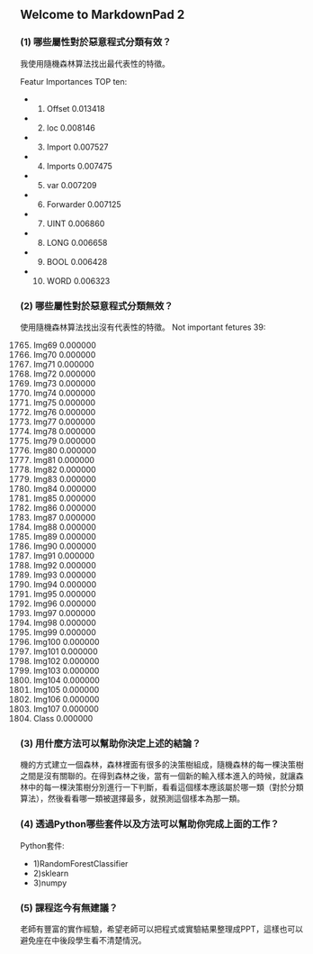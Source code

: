 ## Welcome to MarkdownPad 2 ##



### (1) 哪些屬性對於惡意程式分類有效？ ###

我使用隨機森林算法找出最代表性的特徵。

Featur Importances TOP ten:

- 1) Offset                         0.013418
- 2) loc                            0.008146
- 3) Import                         0.007527
- 4) Imports                        0.007475
- 5) var                            0.007209
- 6) Forwarder                      0.007125
- 7) UINT                           0.006860
- 8) LONG                           0.006658
- 9) BOOL                           0.006428
- 10) WORD                           0.006323

### (2) 哪些屬性對於惡意程式分類無效？ ###
使用隨機森林算法找出沒有代表性的特徵。
Not important fetures 39:

1765) Img69                          0.000000
1766) Img70                          0.000000
1767) Img71                          0.000000
1768) Img72                          0.000000
1769) Img73                          0.000000
1770) Img74                          0.000000
1771) Img75                          0.000000
1772) Img76                          0.000000
1773) Img77                          0.000000
1774) Img78                          0.000000
1775) Img79                          0.000000
1776) Img80                          0.000000
1777) Img81                          0.000000
1778) Img82                          0.000000
1779) Img83                          0.000000
1780) Img84                          0.000000
1781) Img85                          0.000000
1782) Img86                          0.000000
1783) Img87                          0.000000
1784) Img88                          0.000000
1785) Img89                          0.000000
1786) Img90                          0.000000
1787) Img91                          0.000000
1788) Img92                          0.000000
1789) Img93                          0.000000
1790) Img94                          0.000000
1791) Img95                          0.000000
1792) Img96                          0.000000
1793) Img97                          0.000000
1794) Img98                          0.000000
1795) Img99                          0.000000
1796) Img100                         0.000000
1797) Img101                         0.000000
1798) Img102                         0.000000
1799) Img103                         0.000000
1800) Img104                         0.000000
1801) Img105                         0.000000
1802) Img106                         0.000000
1803) Img107                         0.000000
1804) Class                          0.000000

### (3) 用什麼方法可以幫助你決定上述的結論？

機的方式建立一個森林，森林裡面有很多的決策樹組成，隨機森林的每一棵決策樹之間是沒有關聯的。在得到森林之後，當有一個新的輸入樣本進入的時候，就讓森林中的每一棵決策樹分別進行一下判斷，看看這個樣本應該屬於哪一類（對於分類算法），然後看看哪一類被選擇最多，就預測這個樣本為那一類。

### (4) 透過Python哪些套件以及方法可以幫助你完成上面的工作？ ###

 Python套件:

- 1)RandomForestClassifier
- 2)sklearn
- 3)numpy

### (5) 課程迄今有無建議？
老師有豐富的實作經驗，希望老師可以把程式或實驗結果整理成PPT，這樣也可以避免座在中後段學生看不清楚情況。